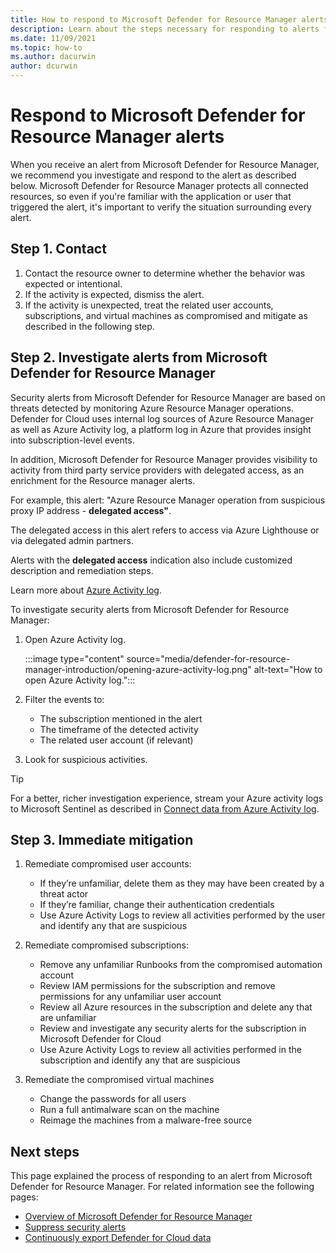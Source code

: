 ```yaml
---
title: How to respond to Microsoft Defender for Resource Manager alerts
description: Learn about the steps necessary for responding to alerts from Microsoft Defender for Resource Manager
ms.date: 11/09/2021
ms.topic: how-to
ms.author: dacurwin
author: dcurwin
---
```


# Respond to Microsoft Defender for Resource Manager alerts

When you receive an alert from Microsoft Defender for Resource Manager, we recommend you investigate and respond to the alert as described below. Microsoft Defender for Resource Manager protects all connected resources, so even if you're familiar with the application or user that triggered the alert, it's important to verify the situation surrounding every alert.  

## Step 1. Contact

1. Contact the resource owner to determine whether the behavior was expected or intentional.
1. If the activity is expected, dismiss the alert.
1. If the activity is unexpected, treat the related user accounts, subscriptions, and virtual machines as compromised and mitigate as described in the following step.

## Step 2. Investigate alerts from Microsoft Defender for Resource Manager

Security alerts from Microsoft Defender for Resource Manager are based on threats detected by monitoring Azure Resource Manager operations. Defender for Cloud uses internal log sources of Azure Resource Manager as well as Azure Activity log, a platform log in Azure that provides insight into subscription-level events.

In addition, Microsoft Defender for Resource Manager provides visibility to activity from third party service providers with delegated access, as an enrichment for the Resource manager alerts.

For example, this alert: "Azure Resource Manager operation from suspicious proxy IP address - **delegated access"**.

The delegated access in this alert refers to access via Azure Lighthouse or via delegated admin partners.

Alerts with the **delegated access** indication also include customized description and remediation steps.

Learn more about [Azure Activity log](../azure-monitor/essentials/activity-log.md).

To investigate security alerts from Microsoft Defender for Resource Manager:

1. Open Azure Activity log.

    :::image type="content" source="media/defender-for-resource-manager-introduction/opening-azure-activity-log.png" alt-text="How to open Azure Activity log.":::

1. Filter the events to:
    - The subscription mentioned in the alert
    - The timeframe of the detected activity
    - The related user account (if relevant)

1. Look for suspicious activities.

> [!TIP]
> For a better, richer investigation experience, stream your Azure activity logs to Microsoft Sentinel as described in [Connect data from Azure Activity log](../sentinel/data-connectors/azure-activity.md).

## Step 3. Immediate mitigation 

1. Remediate compromised user accounts:
    - If they’re unfamiliar, delete them as they may have been created by a threat actor
    - If they’re familiar, change their authentication credentials
    - Use Azure Activity Logs to review all activities performed by the user and identify any that are suspicious

1. Remediate compromised subscriptions:
    - Remove any unfamiliar Runbooks from the compromised automation account
    - Review IAM permissions for the subscription and remove permissions for any unfamiliar user account
    - Review all Azure resources in the subscription and delete any that are unfamiliar
    - Review and investigate any security alerts for the subscription in Microsoft Defender for Cloud
    - Use Azure Activity Logs to review all activities performed in the subscription and identify any that are suspicious

1. Remediate the compromised virtual machines
    - Change the passwords for all users
    - Run a full antimalware scan on the machine
    - Reimage the machines from a malware-free source

## Next steps

This page explained the process of responding to an alert from Microsoft Defender for Resource Manager. For related information see the following pages:

- [Overview of Microsoft Defender for Resource Manager](defender-for-resource-manager-introduction.md)
- [Suppress security alerts](alerts-suppression-rules.md)
- [Continuously export Defender for Cloud data](continuous-export.md)



